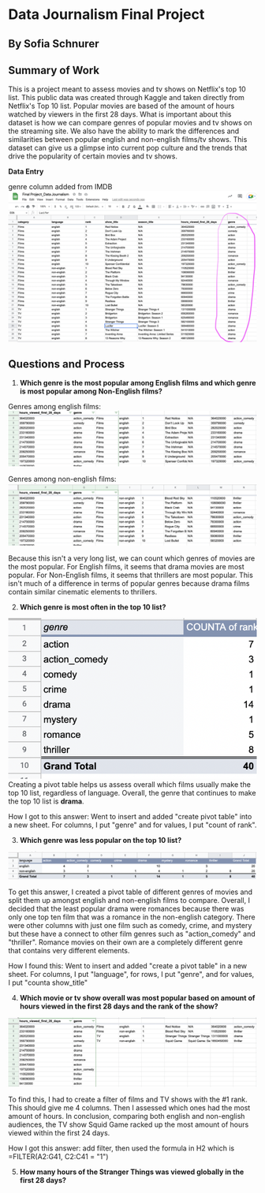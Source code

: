 # Data Journalism Final Project
## By Sofia Schnurer

## **Summary of Work**

This is a project meant to assess movies and tv shows on Netflix's top 10 list. This public data was created through Kaggle and taken directly from Netflix's Top 10 list. Popular movies are based of the amount of hours watched by viewers in the first 28 days. What is important about this dataset is how we can compare genres of popular movies and tv shows on the streaming site. We also have the ability to mark the differences and similarities between popular english and non-english films/tv shows. This dataset can give us a glimpse into current pop culture and the trends that drive the popularity of certain movies and tv shows. 

**Data Entry**

genre column added from IMDB
![data google sheets](https://github.com/sofia-sch24/Data-Journalism-Final-Project/blob/5c1a19506c30ef1c8a3dfc149be32733d1536d7b/data%20netflix.png)

## Questions and Process
1. **Which genre is the most popular among English films and which genre is most popular among Non-English films?**

Genres among english films:
![english films genre](https://github.com/sofia-sch24/Data-Journalism-Final-Project/blob/5539ad8aa98a4f0722b3999819bf21a16abc4c22/fav%20genre%20among%20english%20movies.png)

Genres among non-english films: 
![non english films genre](https://github.com/sofia-sch24/Data-Journalism-Final-Project/blob/edd2ab95dc22d2c34f48da5509d1a9f6053ee609/fav%20genre%20among%20non-english%20movies.png)

Because this isn't a very long list, we can count which genres of movies are the most popular. For English films, it seems that drama movies are most popular. For Non-English films, it seems that thrillers are most popular. This isn't much of a difference in terms of popular genres because drama films contain similar cinematic elements to thrillers. 


2. **Which genre is most often in the top 10 list?**

![how many genre](https://github.com/sofia-sch24/Data-Journalism-Final-Project/blob/64d755731f1fb03ff4f14231d1a8ffe06f64f155/how%20many%20genre.png)
Creating a pivot table helps us assess overall which films usually make the top 10 list, regardless of language. Overall, the genre that continues to make the top 10 list is **drama**. 

How I got to this answer: 
Went to insert and added "create pivot table" into a new sheet. For columns, I put "genre" and for values, I put "count of rank". 

3. **Which genre was less popular on the top 10 list?**

![less popular genre](https://github.com/sofia-sch24/Data-Journalism-Final-Project/blob/1045fd88b4427cbe6b20e14baf78b36161ae9789/less%20popular%20genre.png)

To get this answer, I created a pivot table of different genres of movies and split them up amongst english and non-english films to compare. Overall, I decided that the least popular drama were romances because there was only one top ten film that was a romance in the non-english category. There were other columns with just one film such as comedy, crime, and mystery but these have a connect to other film genres such as "action_comedy" and "thriller". Romance movies on their own are a completely different genre that contains very different elements. 

How I found this: 
Went to insert and added "create a pivot table" in a new sheet. For columns, I put "language", for rows, I put "genre", and for values, I put "counta show_title"


4. **Which movie or tv show overall was most popular based on amount of hours viewed in the first 28 days and the rank of the show?**


![popular movie/show](https://github.com/sofia-sch24/Data-Journalism-Final-Project/blob/8fea875a51cf6f5a7c07d0eca2553135bebb3577/most%20popular%20movie:tv%20show.png)

To find this, I had to create a filter of films and TV shows with the #1 rank. This should give me 4 columns. Then I assessed which ones had the most amount of hours. In conclusion, comparing both english and non-english audiences, the TV show Squid Game racked up the most amount of hours viewed within the first 24 days. 

How I got this answer: add filter, then used the formula in H2 which is =FILTER(A2:G41, C2:C41 = "1")


5. **How many hours of the Stranger Things was viewed globally in the first 28 days?**

